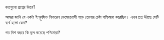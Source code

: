 কতগুলো প্রশ্নের উত্তর? 

আমরা জানি যে একটা ইনক্লুসিভ লিবারেল ডেমোক্র্যাসী গড়ে তোলার চেষ্টা পশ্চিমারা করেছিল। এখন প্রশ্ন উঠছে সেটি ব্যর্থ হলো কেন? 

গত বিশ বছরে কি ভুল করেছে পশ্চিমারা? 
